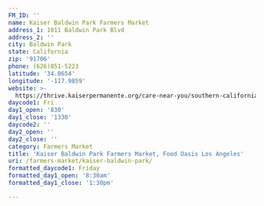 ```yaml
---
FM_ID: ''
name: Kaiser Baldwin Park Farmers Market
address_1: 1011 Baldwin Park Blvd
address_2: ''
city: Baldwin Park
state: California
zip: '91706'
phone: (626)851-5223
latitude: '34.0654'
longitude: '-117.9859'
website: >-
  https://thrive.kaiserpermanente.org/care-near-you/southern-california/baldwin-park/shc_calendar_event/farmers-market-6/
daycode1: Fri
day1_open: '830'
day1_close: '1330'
daycode2: ''
day2_open: ''
day2_close: ''
category: Farmers Market
title: 'Kaiser Baldwin Park Farmers Market, Food Oasis Los Angeles'
uri: /farmers-market/kaiser-baldwin-park/
formatted_daycode1: Friday
formatted_day1_open: '8:30am'
formatted_day1_close: '1:30pm'

---
```

